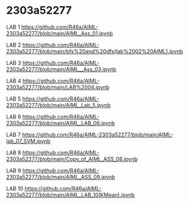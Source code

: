 # 2303a52277

LAB 1
https://github.com/R46a/AIML-2303a52277/blob/main/AIML_Ass_01.ipynb

LAB 2
https://github.com/R46a/AIML-2303a52277/blob/main/bfs%20and%20dfs(lab%2002%20AIML).ipynb

LAB 3
https://github.com/R46a/AIML-2303a52277/blob/main/AIML__Ass_03.ipynb

LAB 4
https://github.com/R46a/AIML-2303a52277/blob/main/LAB%2004.ipynb

LAB 5
https://github.com/R46a/AIML-2303a52277/blob/main/AIML_Lab_5.ipynb

LAB 6
https://github.com/R46a/AIML-2303a52277/blob/main/AIML_LAB_06.ipynb

LAB 7
https://github.com/R46a/AIML-2303a52277/blob/main/AIML-lab_07_SVM.ipynb

LAB 8
https://github.com/R46a/AIML-2303a52277/blob/main/Copy_of_AIML_ASS_08.ipynb

LAB 9
https://github.com/R46a/AIML-2303a52277/blob/main/AIML_ASS_09.ipynb

LAB 10
https://github.com/R46a/AIML-2303a52277/blob/main/AIML_LAB_10(KMean).ipynb

